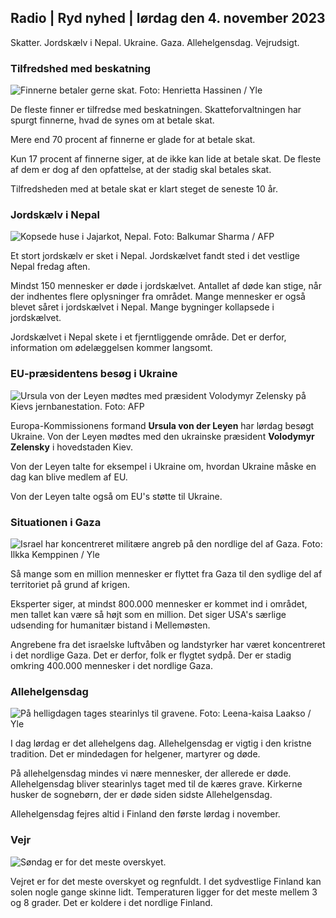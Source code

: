 ## Radio \| Ryd nyhed \| lørdag den 4. november 2023

Skatter. Jordskælv i Nepal. Ukraine. Gaza. Allehelgensdag. Vejrudsigt.

### Tilfredshed med beskatning

![Finnerne betaler gerne skat. Foto: Henrietta Hassinen / Yle](https://images.cdn.yle.fi/image/upload/c_crop,h_3061,w_5443,x_0,y_226/ar_1.7777777777777777,c_fill,g_faces,h_1275,0dpr/wdpr.q_auto:eco/f_auto/fl_lossy/v1692510416/39-115736664dc9b0569c81)

De fleste finner er tilfredse med beskatningen. Skatteforvaltningen har spurgt finnerne, hvad de synes om at betale skat.

Mere end 70 procent af finnerne er glade for at betale skat.

Kun 17 procent af finnerne siger, at de ikke kan lide at betale skat. De fleste af dem er dog af den opfattelse, at der stadig skal betales skat.

Tilfredsheden med at betale skat er klart steget de seneste 10 år.

### Jordskælv i Nepal

![Kopsede huse i Jajarkot, Nepal. Foto: Balkumar Sharma / AFP](https://images.cdn.yle.fi/image/upload/c_crop,h_1350,w_2400,x_0,y_51/ar_1.7777777777777777,c_fill,g_faces,h_670,w.d/d/dq_auto:eco/f_auto/fl_lossy/v1699091137/39-1195827654612690580a)

Et stort jordskælv er sket i Nepal. Jordskælvet fandt sted i det vestlige Nepal fredag aften.

Mindst 150 mennesker er døde i jordskælvet. Antallet af døde kan stige, når der indhentes flere oplysninger fra området. Mange mennesker er også blevet såret i jordskælvet i Nepal. Mange bygninger kollapsede i jordskælvet.

Jordskælvet i Nepal skete i et fjerntliggende område. Det er derfor, information om ødelæggelsen kommer langsomt.

### EU-præsidentens besøg i Ukraine

![Ursula von der Leyen mødtes med præsident Volodymyr Zelensky på Kievs jernbanestation. Foto: AFP](https://images.cdn.yle.fi/image/upload/c_crop,h_1687,w_3000,x_0,y_305/ar_1.77777777777777777,c_fill,g_faces,h_675,w_pr_auto1.0/d/copr_auto:ed//f_auto/fl_lossy/v1699098434/39-119583265462e51258c1)

Europa-Kommissionens formand **Ursula von der Leyen** har lørdag besøgt Ukraine. Von der Leyen mødtes med den ukrainske præsident **Volodymyr Zelensky** i hovedstaden Kiev.

Von der Leyen talte for eksempel i Ukraine om, hvordan Ukraine måske en dag kan blive medlem af EU.

Von der Leyen talte også om EU's støtte til Ukraine.

### Situationen i Gaza

![Israel har koncentreret militære angreb på den nordlige del af Gaza. Foto: Ilkka Kemppinen / Yle](https://images.cdn.yle.fi/image/upload/c_crop,h_1121,w_1994,x_5,y_0/ar_1.7777777777777777,c_fill,g_faces,h_6201,0_pr.q_auto:eco/f_auto/fl_lossy/v1699023208/39-1195711654506b2bc2d4)

Så mange som en million mennesker er flyttet fra Gaza til den sydlige del af territoriet på grund af krigen.

Eksperter siger, at mindst 800.000 mennesker er kommet ind i området, men tallet kan være så højt som en million. Det siger USA's særlige udsending for humanitær bistand i Mellemøsten.

Angrebene fra det israelske luftvåben og landstyrker har været koncentreret i det nordlige Gaza. Det er derfor, folk er flygtet sydpå. Der er stadig omkring 400.000 mennesker i det nordlige Gaza.

### Allehelgensdag

![På helligdagen tages stearinlys til gravene. Foto: Leena-kaisa Laakso / Yle](https://images.cdn.yle.fi/image/upload/c_crop,h_2268,w_4032,x_0,y_435/ar_1.77777777777777777,c_fill,g_705,w_12r,h_62r.0/q_auto:eco/f_auto/fl_lossy/v1699101771/39-119586665463c1d71d1c)

I dag lørdag er det allehelgens dag. Allehelgensdag er vigtig i den kristne tradition. Det er mindedagen for helgener, martyrer og døde.

På allehelgensdag mindes vi nære mennesker, der allerede er døde. Allehelgensdag bliver stearinlys taget med til de kæres grave. Kirkerne husker de sognebørn, der er døde siden sidste Allehelgensdag.

Allehelgensdag fejres altid i Finland den første lørdag i november.

### Vejr

![Søndag er for det meste overskyet.](https://images.cdn.yle.fi/image/upload/c_crop,h_1080,w_1919,x_0,y_0/ar_1.7777777777777777,c_fill,g_faces,h_6270,.wdpr/q_auto:eco/f_auto/fl_lossy/v1699111715/39-1195891654662ff4432c)

Vejret er for det meste overskyet og regnfuldt. I det sydvestlige Finland kan solen nogle gange skinne lidt. Temperaturen ligger for det meste mellem 3 og 8 grader. Det er koldere i det nordlige Finland.